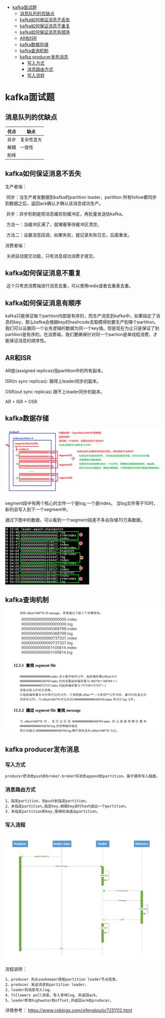 <!-- TOC -->

- [kafka面试题](#kafka面试题)
    - [消息队列的优缺点](#消息队列的优缺点)
    - [kafka如何保证消息不丢失](#kafka如何保证消息不丢失)
    - [kafka如何保证消息不重复](#kafka如何保证消息不重复)
    - [kafka如何保证消息有顺序](#kafka如何保证消息有顺序)
    - [AR和ISR](#ar和isr)
    - [kafka数据存储](#kafka数据存储)
    - [kafka查询机制](#kafka查询机制)
    - [kafka producer发布消息](#kafka-producer发布消息)
        - [写入方式](#写入方式)
        - [消息路由方式](#消息路由方式)
        - [写入流程](#写入流程)

<!-- /TOC -->
# kafka面试题

## 消息队列的优缺点

| 优点 | 缺点       |
| ---- | ---------- |
| 异步 | 复杂性变大 |
| 解耦 | 一致性     |
| 削峰 |            |

## kafka如何保证消息不丢失

生产者端：

​		同步：当生产者发数据到kafka的partition leader，partition 所有follow都同步到数据之后，返回ack确认才确认该消息成功生产。

​		异步：异步机制是把消息缓存到缓冲区，再批量发送给kafka。

​				方法一：当缓冲区满了，就堵塞等待缓冲区清空。

​				方法二：设置消息回调，如果失败，就记录失败日志，后面重发。

消费者端：

​		关闭自动提交功能，只有消息成功消费才提交。	

## kafka如何保证消息不重复

​		这个只考虑消费端进行消息去重，可以使用redis或者去重表去重。

## kafka如何保证消息有顺序

​		kafka只能保证每个partiton内部是有序的，而生产消息到kafka中，如果指定了消息的key，那么kafka会根据key的hashcode去取模得到要生产到哪个partition。我们可以设置同一个业务逻辑的数据为同一个key值。但是现在为止只是保证了到partition是有序的。在消费端，我们要确保针对同一个partion是单线程消费，才能保证消息的顺序性。

## AR和ISR

AR是(assigned replicas)指partition中的所有副本。

ISR(in sync replicas): 跟得上leader同步的副本。

OSR(out sync replicas) 跟不上leader同步的副本。

AR = ISR + OSR

## kafka数据存储

 ![img](img/kafka01.png) 



segment段中有两个核心的文件一个是log,一个是index。 当log文件等于1G时，新的会写入到下一个segment中。

 通过下图中的数据，可以看到一个segment段差不多会存储70万条数据。

![img](img/kafka02.png)

## kafka查询机制

 ![img](img/kafka03.png) 

## kafka producer发布消息

### 写入方式

```
producer把消息push到broker.broker将消息append到partition。属于顺序写入磁盘。
```

### 消息路由方式

```
1、指定partition，则push到指定partition。
2、未指定partition,指定key,根据key进行hash选出一个partition。
3、未指定partition和key,使用轮询选出partition。
```

### 写入流程

 ![img](img/kafka04.png) 

流程说明：

```
1、producer 先从zookeeper获取partition leader节点信息。
2、producer 发送消息到partition leader。
3、leader将消息写入log。
4、followers pull消息，写入本地log，并返回ack。
5、leader修改highwater和offset,并返回ack给producer。
```

详情参考： https://www.cnblogs.com/xifenglou/p/7251112.html 